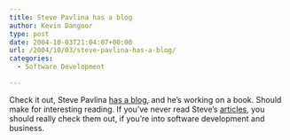 ```yaml
---
title: Steve Pavlina has a blog
author: Kevin Dangoor
type: post
date: 2004-10-03T21:04:07+00:00
url: /2004/10/03/steve-pavlina-has-a-blog/
categories:
  - Software Development

---
```

Check it out, Steve Pavlina [has a blog][1], and he&#8217;s working on a book. Should make for interesting reading. If you&#8217;ve never read Steve&#8217;s [articles][2], you should really check them out, if you&#8217;re into software development and business.

 [1]: http://www.stevepavlina.com/blog/index.php?p=1 "Steve Pavlina's Blog » First post"
 [2]: http://www.dexterity.com/articles/